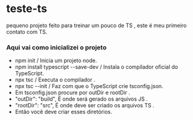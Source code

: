 # teste-ts
pequeno projeto feito para treinar um pouco de TS , este é meu primeiro contato com TS.

### Aqui vai como inicializei o projeto 

- npm init / Inicia um projeto node. 
- npm install typescript --save-dev  / Instala o compilador oficial do TypeScript.
- npx tsc  / Executa o compilador .
- npx tsc --init / Faz com que o TypeScript crie tsconfig.json.
- Em tsconfig.json procure por  outDir e rootDir .
- "outDir": "build",  É onde será gerado os arquivos JS .
- "rootDir": "src", É onde deve ser criado os arquivos TS .
- Então você deve criar esses diretórios. 